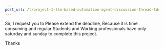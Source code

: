 ```yaml
---
post_url: /t/project-1-llm-based-automation-agent-discussion-thread-tds-jan-2025/164277/409
---
```

Sir, I request you to Please extend the deadline, Because it is time consuming and regular Students and Working professionals have only saturday and sunday to complete this project.

Thanks